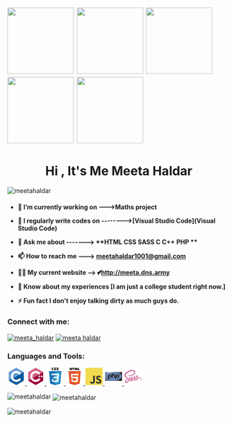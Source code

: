 <span> <h1>
   <img src="https://octodex.github.com/images/daftpunktocat-guy.gif" width="150" height="150" border-radius="50%" />
<img src="https://octodex.github.com/images/momtocat.png" width="150" height="150" border-radius="50%" />
  <img src="https://octodex.github.com/images/daftpunktocat-thomas.gif" width="150" height="150" border-radius="50%" />
  <img src="https://octodex.github.com/images/twenty-percent-cooler-octocat.png" width="150" height="150" border-radius="50%" />
 <img src="https://octodex.github.com/images/daftpunktocat-guy.gif" width="150"   height="150" border-radius="50%" />
  
  </h1>
</span>

<h1 align="center">Hi , It's Me Meeta Haldar</h1>


<p align="left"> <img src="https://komarev.com/ghpvc/?username=meetahaldar&label=Profile%20views&color=0e75b6&style=flat" alt="meetahaldar" /> </p>


<h4>

- 🔭 I’m currently working on --->**Maths project**

- 📝 I regularly write codes on -------->[Visual Studio Code](Visual Studio Code)

- 💬 Ask me about -------> **HTML CSS SASS C C++ PHP **

- 📫 How to reach me ---> **meetahaldar1001@gmail.com**

- 💁‍♀️ My current website --> 💕http://meeta.dns.army

- 📄 Know about my experiences [I am just a college student right now.]

- ⚡ Fun fact **I don't enjoy talking dirty as much guys do.**
   </h4>
<h3 align="left">Connect with me: </h3>
<p align="left">
<a href="https://instagram.com/meeta_haldar" target="blank"><img align="center" src="https://cdn.jsdelivr.net/npm/simple-icons@3.0.1/icons/instagram.svg" alt="meeta_haldar" height="30" width="40" /></a>
<a href="https://auth.geeksforgeeks.org/user/meeta haldar" target="blank"><img align="center" src="https://cdn.jsdelivr.net/npm/simple-icons@3.0.1/icons/geeksforgeeks.svg" alt="meeta haldar" height="30" width="40"/></a>
</p>

<h3 align="left">Languages and Tools: </h3>
<p align="left"> <a href="https://www.cprogramming.com/" target="_blank"> <img src="https://raw.githubusercontent.com/devicons/devicon/master/icons/c/c-original.svg" alt="c" width="40" height="40"/> </a> <a href="https://www.w3schools.com/cpp/" target="_blank"> <img src="https://raw.githubusercontent.com/devicons/devicon/master/icons/cplusplus/cplusplus-original.svg" alt="cplusplus" width="40" height="40"/> </a> <a href="https://www.w3schools.com/css/" target="_blank"> <img src="https://raw.githubusercontent.com/devicons/devicon/master/icons/css3/css3-original-wordmark.svg" alt="css3" width="40" height="40"/> </a> <a href="https://www.w3.org/html/" target="_blank"> <img src="https://raw.githubusercontent.com/devicons/devicon/master/icons/html5/html5-original-wordmark.svg" alt="html5" width="40" height="40"/> </a> <a href="https://developer.mozilla.org/en-US/docs/Web/JavaScript" target="_blank"> <img src="https://raw.githubusercontent.com/devicons/devicon/master/icons/javascript/javascript-original.svg" alt="javascript" width="40" height="40"/> </a> <a href="https://www.php.net" target="_blank"> <img src="https://raw.githubusercontent.com/devicons/devicon/master/icons/php/php-original.svg" alt="php" width="40" height="40"/> </a> <a href="https://sass-lang.com" target="_blank"> <img src="https://raw.githubusercontent.com/devicons/devicon/master/icons/sass/sass-original.svg" alt="sass" width="40" height="40"/> </a> </p>




<p><img align="left" src="https://github-readme-stats.vercel.app/api/top-langs?username=meetahaldar&show_icons=true&locale=en&layout=compact" alt="meetahaldar" /></p>

<p>&nbsp;<img align="center" src="https://github-readme-stats.vercel.app/api?username=meetahaldar&show_icons=true&locale=en" alt="meetahaldar" /></p>

<p><img align="center" src="https://github-readme-streak-stats.herokuapp.com/?user=meetahaldar&" alt="meetahaldar" /></p>
